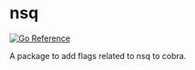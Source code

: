 # nsq

[![Go Reference](https://pkg.go.dev/badge/github.com/jasonhancock/cobraflags/nsq.svg)](https://pkg.go.dev/github.com/jasonhancock/cobraflags/nsq)

A package to add flags related to nsq to cobra.
